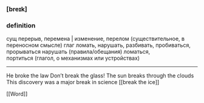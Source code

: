 ### [breɪk]

### definition
   сущ
перерыв, перемена | изменение, перелом (существительное, в переносном смысле)
   глаг
ломать, нарушать, разбивать, пробиваться, прорываться
нарушать (правила/обещания) 
ломаться, портиться (глагол, о механизмах или устройствах)


---
He broke the law
Don’t break the glass!
The sun breaks through the clouds
This discovery was a major break in science
[[break the ice]]

[[Word]]